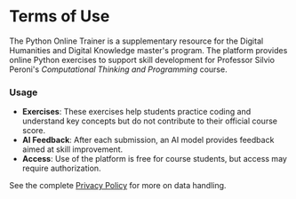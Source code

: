 # Terms of Use

The Python Online Trainer is a supplementary resource for the Digital Humanities and Digital Knowledge master's program. The platform provides online Python exercises to support skill development for Professor Silvio Peroni's *Computational Thinking and Programming* course.

### Usage
- **Exercises**: These exercises help students practice coding and understand key concepts but do not contribute to their official course score.
- **AI Feedback**: After each submission, an AI model provides feedback aimed at skill improvement.
- **Access**: Use of the platform is free for course students, but access may require authorization.

See the complete [Privacy Policy](privacy-policy.md) for more on data handling.
